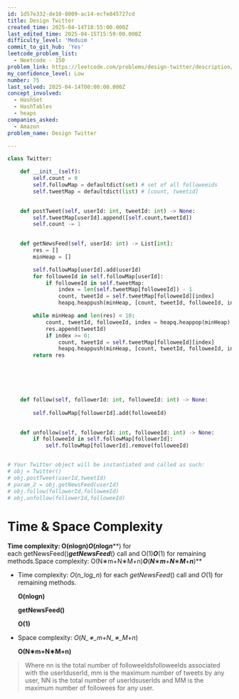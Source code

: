 ```yaml
---
id: 1d57e332-de10-8009-ac14-ecfe845727cd
title: Design Twitter
created_time: 2025-04-14T18:55:00.000Z
last_edited_time: 2025-04-15T15:59:00.000Z
difficulty_level: 'Meduim '
commit_to_git_hub: 'Yes'
leetcode_problem_list:
  - Neetcode - 150
problem_link: https://leetcode.com/problems/design-twitter/description/
my_confidence_level: Low
number: 75
last_solved: 2025-04-14T00:00:00.000Z
concept_involved:
  - HashSet
  - HashTables
  - heaps
companies_asked:
  - Amazon
problem_name: Design Twitter

---
```


```python
class Twitter:

    def __init__(self):
        self.count = 0 
        self.followMap = defaultdict(set) # set of all followeeids
        self.tweetMap = defaultdict(list) # [count, tweetid]
        

    def postTweet(self, userId: int, tweetId: int) -> None:
        self.tweetMap[userId].append([self.count,tweetId])
        self.count -= 1
        

    def getNewsFeed(self, userId: int) -> List[int]:
        res = []
        minHeap = []

        self.followMap[userId].add(userId)
        for followeeId in self.followMap[userId]:
            if followeeId in self.tweetMap:
                index = len(self.tweetMap[followeeId]) - 1
                count, tweetId = self.tweetMap[followeeId][index]
                heapq.heappush(minHeap, [count, tweetId, followeeId, index-1])

        while minHeap and len(res) < 10:
            count, tweetId, followeeId, index = heapq.heappop(minHeap)
            res.append(tweetId)
            if index >= 0:
                count, tweetId = self.tweetMap[followeeId][index]
                heapq.heappush(minHeap, [count, tweetId, followeeId, index - 1])
        return res




        

    def follow(self, followerId: int, followeeId: int) -> None:
       
        self.followMap[followerId].add(followeeId)
        

    def unfollow(self, followerId: int, followeeId: int) -> None:
        if followeeId in self.followMap[followerId]: 
            self.followMap[followerId].remove(followeeId)


# Your Twitter object will be instantiated and called as such:
# obj = Twitter()
# obj.postTweet(userId,tweetId)
# param_2 = obj.getNewsFeed(userId)
# obj.follow(followerId,followeeId)
# obj.unfollow(followerId,followeeId)
```

# **Time & Space Complexity**

**Time complexity: O(nlog⁡n)*****O*****(*****n*****log*****n*****) for each getNewsFeed()*****getNewsFeed*****() call and O(1)*****O*****(1) for remaining methods.Space complexity: O(N∗m+N∗M+n)*****O*****(*****N*****∗*****m*****+*****N*****∗*****M*****+*****n*****)**

*   Time complexity: *O*(*n\_log\_n*) for each *getNewsFeed*() call and *O*(1) for remaining methods.

    **O(nlog⁡n)**

    **getNewsFeed()**

    **O(1)**

*   Space complexity: *O*(*N\_∗\_m*+*N\_∗\_M*+*n*)

    **O(N∗m+N∗M+n)**

> Where nn is the total number of followeeIdsfolloweeIds associated with the userIduserId, mm is the maximum number of tweets by any user, NN is the total number of userIdsuserIds and MM is the maximum number of followees for any user.
